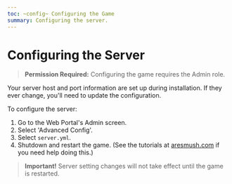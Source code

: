 ```yaml
---
toc: ~config~ Configuring the Game
summary: Configuring the server.
---
```

# Configuring the Server

> **Permission Required:** Configuring the game requires the Admin role.

Your server host and port information are set up during installation.  If they ever change, you'll need to update the configuration.

To configure the server:

1. Go to the Web Portal's Admin screen.  
2. Select 'Advanced Config'.
3. Select `server.yml`.
4. Shutdown and restart the game. (See the tutorials at [aresmush.com](http://www.aresmush.com) if you need help doing this.)

> **Important!** Server setting changes will not take effect until the game is restarted.


